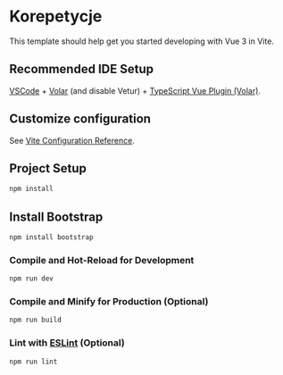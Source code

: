 # Korepetycje

This template should help get you started developing with Vue 3 in Vite.

## Recommended IDE Setup

[VSCode](https://code.visualstudio.com/) + [Volar](https://marketplace.visualstudio.com/items?itemName=Vue.volar) (and disable Vetur) + [TypeScript Vue Plugin (Volar)](https://marketplace.visualstudio.com/items?itemName=Vue.vscode-typescript-vue-plugin).

## Customize configuration

See [Vite Configuration Reference](https://vitejs.dev/config/).

## Project Setup

```sh
npm install
```

## Install Bootstrap

```sh
npm install bootstrap
```

### Compile and Hot-Reload for Development

```sh
npm run dev
```

### Compile and Minify for Production (Optional)

```sh
npm run build
```

### Lint with [ESLint](https://eslint.org/) (Optional)

```sh
npm run lint
```
